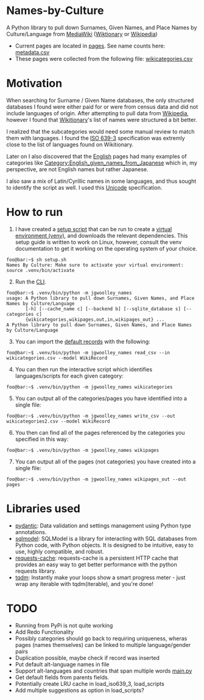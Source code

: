# Names-by-Culture
A Python library to pull down Surnames, Given Names, and Place Names by Culture/Language from [MediaWiki](https://en.wikipedia.org/wiki/MediaWiki) ([Wiktionary](https://en.wikipedia.org/wiki/Wiktionary) or [Wikipedia](https://en.wikipedia.org/wiki/Wikipedia))

- Current pages are located in [pages](pages). See name counts here: [metadata.csv](pages/metadata.csv)
- These pages were collected from the following file: [wikicategories.csv](wikicategories.csv)


# Motivation

When searching for Surname / Given Name databases, the only structured databases I found were either paid for or were from census data and did not include languages of origin. After attempting to pull data from [Wikipedia](https://en.wikipedia.org/wiki/Category:Surnames_by_language), however I found that [Wikitionary](https://en.wiktionary.org/wiki/Category:Given_names_by_language)'s list of names were structured a bit better.

I realized that the subcategories would need some manual review to match them with languages. I found the [ISO 639-3](https://iso639-3.sil.org/sites/iso639-3/files/downloads/iso-639-3.tab) specification was extremly close to the list of languages found on Wikitionary.

Later on I also discovered that the [English](https://en.wiktionary.org/wiki/Category:English_given_names) pages had many examples of categories like [Category:English_given_names_from_Japanese](https://en.wiktionary.org/wiki/Category:English_given_names_from_Japanese) which in, my perspective, are not English names but rather Japanese.

I also saw a mix of Latin/Cyrillic names in some languages, and thus sought to identify the script as well. I used this [Unicode](http://unicode.org/Public/UNIDATA/Scripts.txt) specification.

# How to run

1. I have created a [setup script](setup.sh) that can be run to create a [virtual environment (venv)](https://docs.python.org/3/library/venv.html), and downloads the relevant dependencies. This setup guide is written to work on Linux, however, consult the venv documentation to get it working on the operating system of your choice.

```console
foo@bar:~$ sh setup.sh
Names By Culture: Make sure to activate your virtual environment: source .venv/bin/activate
```

2. Run the [CLI](https://en.wikipedia.org/wiki/Command-line_interface).

```console
foo@bar:~$ .venv/bin/python -m jgwoolley_names
usage: A Python library to pull down Surnames, Given Names, and Place Names by Culture/Language
       [-h] [--cache_name c] [--backend b] [--sqlite_database s] [--categories c]
       {wikicategories,wikipages,out,in,wikipages_out} ...
A Python library to pull down Surnames, Given Names, and Place Names by Culture/Language
```

3. You can import the [default records](wikicategories.csv) with the following:

```console
foo@bar:~$ .venv/bin/python -m jgwoolley_names read_csv --in wikicategories.csv --model WikiRecord
```

4. You can then run the interactive script which identifies languages/scripts for each given category:

```console
foo@bar:~$ .venv/bin/python -m jgwoolley_names wikicategories
```

5. You can output all of the categories/pages you have identified into a single file:

```console
foo@bar:~$ .venv/bin/python -m jgwoolley_names write_csv --out wikicategories2.csv --model WikiRecord
```

6. You then can find all of the pages referenced by the categories you specified in this way:

```console
foo@bar:~$ .venv/bin/python -m jgwoolley_names wikipages
```

7. You can output all of the pages (not categories) you have created into a single file:

```console
foo@bar:~$ .venv/bin/python -m jgwoolley_names wikipages_out --out pages
```

# Libraries used
- [pydantic](https://github.com/pydantic/pydantic): Data validation and settings management using Python type annotations.
- [sqlmodel](https://github.com/tiangolo/sqlmodel): SQLModel is a library for interacting with SQL databases from Python code, with Python objects. It is designed to be intuitive, easy to use, highly compatible, and robust.
- [requests-cache](https://github.com/requests-cache/requests-cache): requests-cache is a persistent HTTP cache that provides an easy way to get better performance with the python requests library.
- [tqdm](https://github.com/tqdm/tqdm): Instantly make your loops show a smart progress meter - just wrap any iterable with tqdm(iterable), and you're done!

# TODO

- Running from PyPi is not quite working
- Add Redo Functionality
- Possibly categories should go back to requiring uniqueness, wheras pages (names themselves) can be linked to multiple language/gender pairs
- Duplication possible, maybe check if record was inserted
- Put default alt-language names in file
- Support alt-languages and countries that span multiple words [main.py](main.py)
- Get default fields from parents fields.
- Potentially create LRU cache in load_iso639_3, load_scripts
- Add multiple suggestions as option in load_scripts?